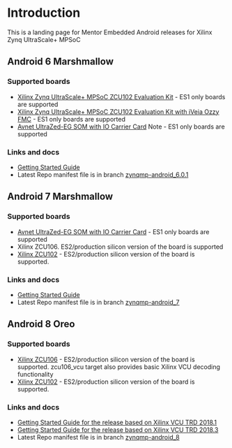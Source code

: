 # Introduction 
This is a landing page for Mentor Embedded Android releases for Xilinx Zynq UltraScale+ MPSoC

## Android 6 Marshmallow
### Supported boards
* [Xilinx Zynq UltraScale+ MPSoC ZCU102 Evaluation Kit][zcu102] - ES1 only boards are supported
* [Xilinx Zynq UltraScale+ MPSoC ZCU102 Evaluation Kit with iVeia Ozzy FMC][iveia_ozzy] - ES1 only boards are supported
* [Avnet UltraZed-EG SOM with IO Carrier Card][ultrazed_iocc] Note - ES1 only boards are supported

### Links and docs
* [Getting Started Guide][getting-started-android6]
* Latest Repo manifest file is in branch [zynqmp-android_6.0.1][manifest-android6]

## Android 7 Marshmallow
### Supported boards
* [Avnet UltraZed-EG SOM with IO Carrier Card][ultrazed_iocc] - ES1 only boards are supported
* Xilinx ZCU106. ES2/production silicon version of the board is supported
* [Xilinx ZCU102][zcu102] - ES2/production silicon version of the board is supported.

### Links and docs
* [Getting Started Guide][getting-started-android7]
* Latest Repo manifest file is in branch [zynqmp-android_7][manifest-android7]

## Android 8 Oreo
### Supported boards
* [Xilinx ZCU106][zcu106] - ES2/production silicon version of the board is supported. zcu106_vcu target also provides basic Xilinx VCU decoding functionality
* [Xilinx ZCU102][zcu102] - ES2/production silicon version of the board is supported.


### Links and docs
* [Getting Started Guide for the release based on Xilinx VCU TRD 2018.1][getting-started-android8]
* [Getting Started Guide for the release based on Xilinx VCU TRD 2018.3][getting-started-android8-20183]
* Latest Repo manifest file is in branch [zynqmp-android_8][manifest-android8]

[getting-started-android6]: https://github.com/MentorEmbedded/mpsoc-manifest/wiki/Getting-Started-with-Android-6-for-Xilinx-Zynq-UltraScale--MPSoC "Getting Started for Android 6 Marshmallow"
[manifest-android6]:https://github.com/MentorEmbedded/mpsoc-manifest/tree/zynqmp-android_6.0.1 "Repo manifest for Android 6 Marshmallow release"
[zcu102]:https://www.xilinx.com/products/boards-and-kits/ek-u1-zcu102-es2-g.html "ZCU102"
[zcu106]:https://www.xilinx.com/products/boards-and-kits/zcu106.html "ZCU106"
[ultrazed_iocc]:http://microzed.org/product/ultrazed-eg-starter-kit
[iveia_ozzy]:http://www.iveia.com/ozzy
[getting-started-android7]: https://github.com/MentorEmbedded/mpsoc-manifest/wiki/Getting-Started-with-Android-7-for-Xilinx-Zynq-UltraScale--MPSoC
[getting-started-android8]: https://github.com/MentorEmbedded/mpsoc-manifest/wiki/Getting-Started-with-Android-8-v2018.1-for-Xilinx-Zynq-UltraScale--MPSoC
[getting-started-android8-20183]: https://github.com/MentorEmbedded/mpsoc-manifest/wiki/Getting-Started-with-Android-8-v2018.3-for-Xilinx-Zynq-UltraScale--MPSoC
[manifest-android7]:https://github.com/MentorEmbedded/mpsoc-manifest/tree/zynqmp-android_7 "Repo manifest for Android 7 Marshmallow release"
[manifest-android8]:https://github.com/MentorEmbedded/mpsoc-manifest/tree/zynqmp-android_8 "Repo manifest for Android 8 Oreo release"

